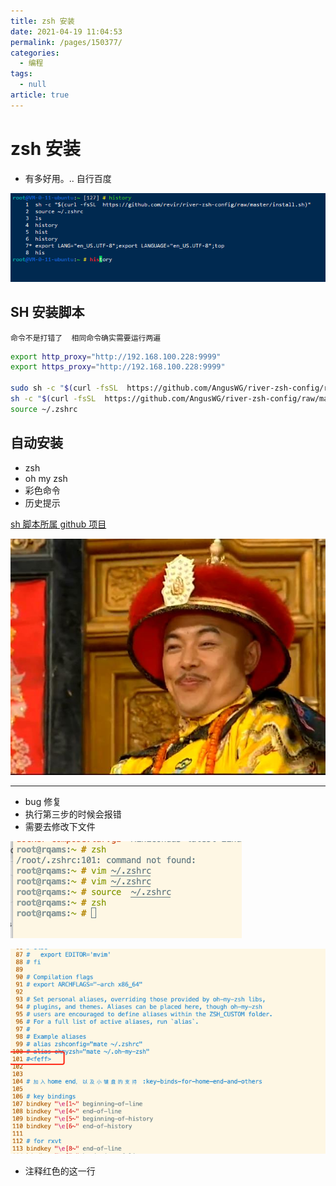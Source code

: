 ```yaml
---
title: zsh 安装
date: 2021-04-19 11:04:53
permalink: /pages/150377/
categories: 
  - 编程
tags: 
  - null
article: true
---
```

# zsh 安装  

- 有多好用。.. 自行百度

![image.png](../images/7485616-952a2a1c99f1161c.png)

## SH 安装脚本

`命令不是打错了  相同命令确实需要运行两遍`

```bash
export http_proxy="http://192.168.100.228:9999"
export https_proxy="http://192.168.100.228:9999"

sudo sh -c "$(curl -fsSL  https://github.com/AngusWG/river-zsh-config/raw/master/install.sh)"
sh -c "$(curl -fsSL  https://github.com/AngusWG/river-zsh-config/raw/master/install.sh)"
source ~/.zshrc
```

## 自动安装

- zsh
- oh my zsh
- 彩色命令
- 历史提示

[sh 脚本所属 github 项目](https://github.com/revir/river-zsh-config)

![image.png](../images/7485616-b9635679b1e6216c.png)

---

- bug 修复
- 执行第三步的时候会报错
- 需要去修改下文件

![image.png](../images/7485616-dffeac073f4f378d.png)

![image.png](../images/7485616-46b011bc4eface7a.png)

- 注释红色的这一行

